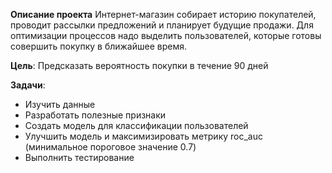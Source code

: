 **Описание проекта**
Интернет-магазин собирает историю покупателей, проводит рассылки предложений и планирует будущие продажи. Для оптимизации процессов надо выделить пользователей, которые готовы совершить покупку в ближайшее время.

**Цель**: Предсказать вероятность покупки в течение 90 дней

**Задачи**:
- Изучить данные
- Разработать полезные признаки
- Создать модель для классификации пользователей
- Улучшить модель и максимизировать метрику roc_auc (минимальное пороговое значение 0.7)
- Выполнить тестирование
